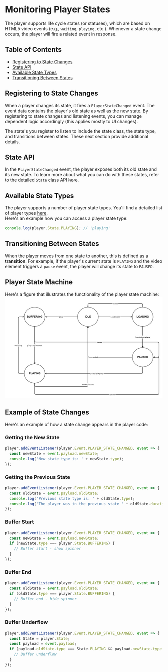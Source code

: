 # Monitoring Player States

The player supports life cycle states (or statuses), which are based on HTML5 video events (e.g., `waiting`, `playing`, etc.). Whenever a state change occurs, the player will fire a related event in response.

## Table of Contents

- [Registering to State Changes](#registering-to-state-changed)
- [State API](#state-api)
- [Available State Types](#state-types)
- [Transitioning Between States](#transitions-between-states)

## Registering to State Changes

When a player changes its state, it fires a `PlayerStateChanged` event. The event data contains the player's old state as well as the new state. By registering to state changes and listening events, you can manage dependent logic accordingly (this applies mostly to UI changes).

The state's you register to listen to include the state class, the state type, and transitions between states. These next section provide additional details.

## State API

In the `PlayerStateChanged` event, the player exposes both its old state and its new state.
To learn more about what you can do with these states, refer to the detailed `State` class API ~~here~~.

## Available State Types

The player supports a number of player state types. You'll find a detailed list of player types [here](https://github.com/kaltura/playkit-js/blob/master/src/state/state-types.js).
<br>Here's an example how you can access a player state type:

```js
console.log(player.State.PLAYING); // 'playing'
```

## Transitioning Between States

When the player moves from one state to another, this is defined as a **transition**. For example, if the player's current state is `PLAYING` and the video element triggers a `pause` event, the player will change its state to `PAUSED`.

## Player State Machine

Here's a figure that illustrates the functionality of the player state machine:
![player-state-machine](./images/player-state-machine.jpg)

## Example of State Changes

Here's an example of how a state change appears in the player code:

### Getting the New State

```js
player.addEventListener(player.Event.PLAYER_STATE_CHANGED, event => {
  const newState = event.payload.newState;
  console.log('New state type is: ' + newState.type);
});
```

### Getting the Previous State

```js
player.addEventListener(player.Event.PLAYER_STATE_CHANGED, event => {
  const oldState = event.payload.oldState;
  console.log('Previous state type is: ' + oldState.type);
  console.log('The player was in the previous state ' + oldState.duration + ' millis');
});
```

### Buffer Start

```js
player.addEventListener(player.Event.PLAYER_STATE_CHANGED, event => {
  const newState = event.payload.newState;
  if (newState.type === player.State.BUFFERING) {
    // Buffer start - show spinner
  }
});
```

### Buffer End

```js
player.addEventListener(player.Event.PLAYER_STATE_CHANGED, event => {
  const oldState = event.payload.oldState;
  if (oldState.type === player.State.BUFFERING) {
    // Buffer end - hide spinner
  }
});
```

### Buffer Underflow

```js
player.addEventListener(player.Event.PLAYER_STATE_CHANGED, event => {
  const State = player.State;
  const payload = event.payload;
  if (payload.oldState.type === State.PLAYING && payload.newState.type === State.BUFFERING) {
    // Buffer underflow
  }
});
```

